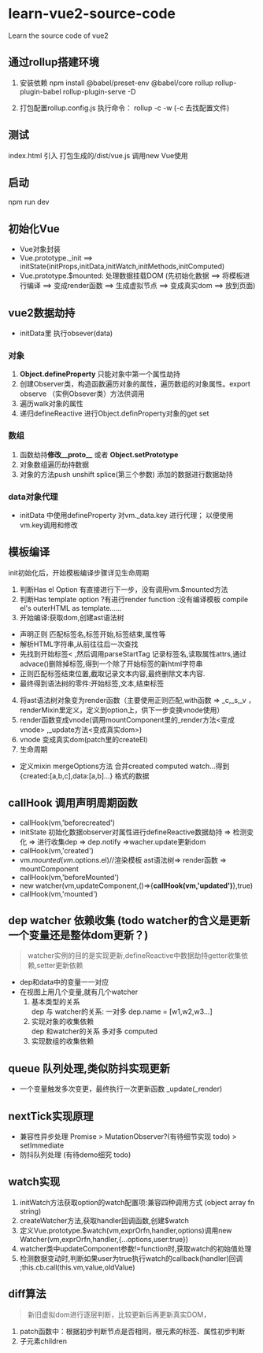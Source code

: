 # learn-vue2-source-code
Learn the source code of vue2

## 通过rollup搭建环境
1. 安装依赖
npm install @babel/preset-env @babel/core rollup rollup-plugin-babel rollup-plugin-serve -D

2. 打包配置rollup.config.js
执行命令： rollup -c -w     (-c 去找配置文件)

## 测试
index.html 引入 打包生成的/dist/vue.js 调用new Vue使用

## 启动
npm run dev

## 初始化Vue
+ Vue对象封装 
+ Vue.prototype._init ==> initState(initProps,initData,initWatch,initMethods,initComputed)
+ Vue.prototype.$mounted: 处理数据挂载DOM (先初始化数据 ==> 将模板进行编译 ==> 变成render函数 ==> 生成虚拟节点 ==> 变成真实dom ==> 放到页面)

## vue2数据劫持
+ initData里 执行obsever(data)
### 对象

1. **Object.defineProperty** 只能对象中第一个属性劫持
1. 创建Observer类，构造函数遍历对象的属性，遍历数组的对象属性。export observe （实例Obsever类）方法供调用
2. 遍历walk对象的属性
3. 递归defineReactive 进行Object.definProperty对象的get set 

### 数组
1. 函数劫持**修改__proto__** 或者 **Object.setPrototype**
2. 对象数组遍历劫持数据
3. 对象的方法push unshift splice(第三个参数) 添加的数据进行数据劫持

### data对象代理
+ initData 中使用defineProperty 对vm._data.key 进行代理； 以便使用vm.key调用和修改

## 模板编译
init初始化后，开始模板编译步骤详见生命周期
1. 判断Has el Option 有直接进行下一步，没有调用vm.$mounted方法
2. 判断Has template option ?有进行render function :没有编译模板 compile el's outerHTML as template......
3. 开始编译:获取dom,创建ast语法树

+ 声明正则 匹配标签名,标签开始,标签结束,属性等
+ 解析HTML字符串,从前往往后一次查找
+ 先找到开始标签< ,然后调用parseStartTag 记录标签名,读取属性attrs,通过advace()删除掉标签,得到一个除了开始标签的新html字符串
+ 正则匹配标签结束位置,截取记录文本内容,最终删除文本内容.
+ 最终得到语法树的零件:开始标签,文本,结束标签
4. 将ast语法树对象变为render函数（主要使用正则匹配,with函数 => _c,_s,_v ，renderMixin里定义，定义到option上，供下一步变换vnode使用） 
5. render函数变成vnode(调用mountComponent里的_render方法<变成vnode> ,_update方法<变成真实dom>)
6. vnode 变成真实dom(patch里的createEl)
7. 生命周期
+ 定义mixin mergeOptions方法 合并created computed watch...得到{created:[a,b,c],data:[a,b]...} 格式的数据
##  callHook 调用声明周期函数
+ callHook(vm,'beforecreated')
+ initState 初始化数据observer对属性进行defineReactive数据劫持 => 检测变化 => 进行收集dep => dep.notify =>wacher.update更新dom
+ callHook(vm,'created')
+ vm.$mounted(vm.$options.el)//渲染模板 ast语法树=> render函数 => mountComponent
+ callHook(vm,'beforeMounted')
+ new watcher(vm,updateComponent,()=>{**callHook(vm,'updated')**},true)
+ callHook(vm,'mounted')


##  dep watcher 依赖收集 (todo watcher的含义是更新一个变量还是整体dom更新？)
> watcher实例的目的是实现更新,defineReactive中数据劫持getter收集依赖,setter更新依赖
+ dep和data中的变量一一对应
+ 在视图上用几个变量,就有几个watcher
    1. 基本类型的关系   
dep 与 watcher的关系:  一对多 dep.name = [w1,w2,w3...]
    2. 实现对象的收集依赖 <br>
dep 和watcher的关系 多对多 computed 
    3. 实现数组的收集依赖

## queue 队列处理,类似防抖实现更新
+ 一个变量触发多次变更，最终执行一次更新函数 _update(_render)
##  nextTick实现原理
+ 兼容性异步处理 Promise > MutationObserver?(有待细节实现 todo) > setImmediate 
+ 防抖队列处理 (有待demo细究 todo)

## watch实现
1. initWatch方法获取option的watch配置项:兼容四种调用方式 (object array fn string)
2. createWatcher方法,获取handler回调函数,创建$watch
3. 定义Vue.prototype.$watch(vm,exprOrfn,handler,options)调用new Watcher(vm,exprOrfn,handler,{...options,user:true})
4. watcher类中updateComponent参数!=function时,获取watch的初始值处理
5. 检测数据变动时,判断如果user为true执行watch的callback(handler)回调 ;this.cb.call(this.vm,value,oldValue)

## diff算法
> 新旧虚拟dom进行逐层判断，比较更新后再更新真实DOM，
1.  patch函数中：根据初步判断节点是否相同，根元素的标签、属性初步判断
2. 子元素children